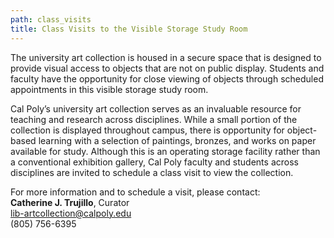 ```yaml
---
path: class_visits
title: Class Visits to the Visible Storage Study Room
---
```

The university art collection is housed in a secure space that is designed to provide visual access to objects that are not on public display. Students and faculty have the opportunity for close viewing of objects through scheduled appointments in this visible storage study room.

Cal Poly’s university art collection serves as an invaluable resource for teaching and research across disciplines.  While a small portion of the collection is displayed throughout campus, there is opportunity for object-based learning with a selection of paintings, bronzes, and works on paper available for study. Although this is an operating storage facility rather than a conventional exhibition gallery, Cal Poly faculty and students across disciplines are invited to schedule a class visit to view the collection.

For more information and to schedule a visit, please contact:
<br />
<b>Catherine J. Trujillo</b>, Curator<br />
<a href='mailto:lib-artcollection@calpoly.edu'>lib-artcollection@calpoly.edu</a><br />
(805) 756-6395